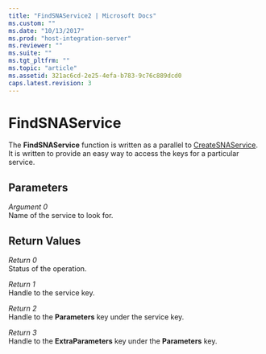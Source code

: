 ```yaml
---
title: "FindSNAService2 | Microsoft Docs"
ms.custom: ""
ms.date: "10/13/2017"
ms.prod: "host-integration-server"
ms.reviewer: ""
ms.suite: ""
ms.tgt_pltfrm: ""
ms.topic: "article"
ms.assetid: 321ac6cd-2e25-4efa-b783-9c76c889dcd0
caps.latest.revision: 3
---
```

# FindSNAService
The **FindSNAService** function is written as a parallel to [CreateSNAService](../core/createsnaservice.md). It is written to provide an easy way to access the keys for a particular service.  
  
## Parameters  
 *Argument 0*  
 Name of the service to look for.  
  
## Return Values  
 *Return 0*  
 Status of the operation.  
  
 *Return 1*  
 Handle to the service key.  
  
 *Return 2*  
 Handle to the **Parameters** key under the service key.  
  
 *Return 3*  
 Handle to the **ExtraParameters** key under the **Parameters** key.